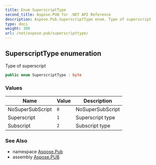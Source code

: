```yaml
---
title: Enum SuperscriptType
second_title: Aspose.PUB for .NET API Reference
description: Aspose.Pub.SuperscriptType enum. Type of superscript
type: docs
weight: 300
url: /net/aspose.pub/superscripttype/
---
```

## SuperscriptType enumeration

Type of superscript

```csharp
public enum SuperscriptType : byte
```

### Values

| Name | Value | Description |
| --- | --- | --- |
| NoSuperSubScript | `0` | NoSuperSubScript |
| Superscript | `1` | Superscript type |
| Subscript | `2` | Subscript type |

### See Also

* namespace [Aspose.Pub](../../aspose.pub/)
* assembly [Aspose.PUB](../../)


